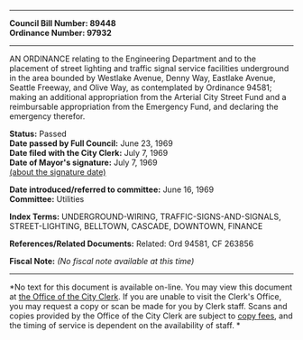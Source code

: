 * * * * *  
  
**Council Bill Number: [](#h0)[](#h2)89448**   
**Ordinance Number: 97932**  
  
* * * * *  
  
AN ORDINANCE relating to the Engineering Department and to the placement of street lighting and traffic signal service facilities underground in the area bounded by Westlake Avenue, Denny Way, Eastlake Avenue, Seattle Freeway, and Olive Way, as contemplated by Ordinance 94581; making an additional appropriation from the Arterial City Street Fund and a reimbursable appropriation from the Emergency Fund, and declaring the emergency therefor.  
  
**Status:** Passed   
**Date passed by Full Council:** June 23, 1969   
**Date filed with the City Clerk:** July 7, 1969   
**Date of Mayor's signature:** July 7, 1969   
[(about the signature date)](/~public/approvaldate.htm)   
  
  
**Date introduced/referred to committee:** June 16, 1969   
**Committee:** Utilities   
  
**Index Terms:** UNDERGROUND-WIRING, TRAFFIC-SIGNS-AND-SIGNALS, STREET-LIGHTING, BELLTOWN, CASCADE, DOWNTOWN, FINANCE  
  
**References/Related Documents:** Related: Ord 94581, CF 263856  
  
**Fiscal Note:** *(No fiscal note available at this time)*  
  
* * * * *  
  
*No text for this document is available on-line. You may view this document at [the Office of the City Clerk](http://www.seattle.gov/leg/clerk/contactUs.htm). If you are unable to visit the Clerk's Office, you may request a copy or scan be made for you by Clerk staff. Scans and copies provided by the Office of the City Clerk are subject to [copy fees](http://clerk.seattle.gov/~public/clerkfees.htm), and the timing of service is dependent on the availability of staff. *  
  
  
